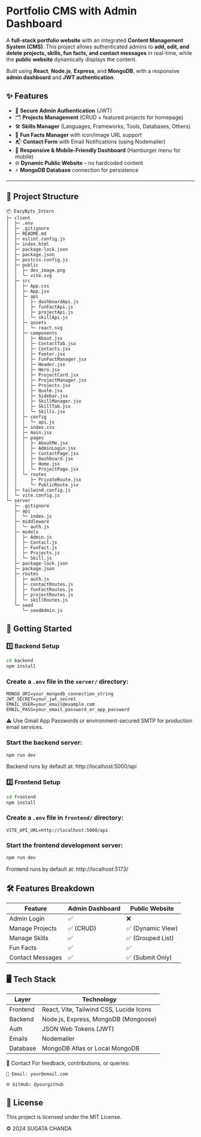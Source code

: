 # Portfolio CMS with Admin Dashboard

A **full-stack portfolio website** with an integrated **Content Management System (CMS)**. This project allows authenticated admins to **add, edit, and delete projects, skills, fun facts, and contact messages** in real-time, while the **public website** dynamically displays the content.

Built using **React**, **Node.js**, **Express**, and **MongoDB**, with a responsive **admin dashboard** and **JWT authentication**.

## ✨ Features

- 🔐 **Secure Admin Authentication** (JWT)
- 🗂️ **Projects Management** (CRUD + featured projects for homepage)
- 🛠️ **Skills Manager** (Languages, Frameworks, Tools, Databases, Others)
- 🎉 **Fun Facts Manager** with icon/image URL support
- 📬 **Contact Form** with Email Notifications (using Nodemailer)
- 📱 **Responsive & Mobile-Friendly Dashboard** (Hamburger menu for mobile)
- 🌐 **Dynamic Public Website** – no hardcoded content
- ⚡ **MongoDB Database** connection for persistence

---

## 📁 Project Structure

```
📦 EazyByts_Intern
├─ client
│  ├─ .env
│  ├─ .gitignore
│  ├─ README.md
│  ├─ eslint.config.js
│  ├─ index.html
│  ├─ package-lock.json
│  ├─ package.json
│  ├─ postcss.config.js
│  ├─ public
│  │  ├─ dev_image.png
│  │  └─ vite.svg
│  ├─ src
│  │  ├─ App.css
│  │  ├─ App.jsx
│  │  ├─ api
│  │  │  ├─ dashboardApi.js
│  │  │  ├─ funFactApi.js
│  │  │  ├─ projectApi.js
│  │  │  └─ skillApi.js
│  │  ├─ assets
│  │  │  └─ react.svg
│  │  ├─ components
│  │  │  ├─ About.jsx
│  │  │  ├─ ContactTab.jsx
│  │  │  ├─ Contacts.jsx
│  │  │  ├─ Footer.jsx
│  │  │  ├─ FunFactManager.jsx
│  │  │  ├─ Header.jsx
│  │  │  ├─ Hero.jsx
│  │  │  ├─ ProjectCard.jsx
│  │  │  ├─ ProjectManager.jsx
│  │  │  ├─ Projects.jsx
│  │  │  ├─ Quote.jsx
│  │  │  ├─ Sidebar.jsx
│  │  │  ├─ SkillManager.jsx
│  │  │  ├─ SkillTab.jsx
│  │  │  └─ Skills.jsx
│  │  ├─ config
│  │  │  └─ api.js
│  │  ├─ index.css
│  │  ├─ main.jsx
│  │  ├─ pages
│  │  │  ├─ AboutMe.jsx
│  │  │  ├─ AdminLogin.jsx
│  │  │  ├─ ContactPage.jsx
│  │  │  ├─ Dashboard.jsx
│  │  │  ├─ Home.jsx
│  │  │  └─ ProjectPage.jsx
│  │  └─ routes
│  │     ├─ PrivateRoute.jsx
│  │     └─ PublicRoute.jsx
│  ├─ tailwind.config.js
│  └─ vite.config.js
└─ server
   ├─ .gitignore
   ├─ api
   │  └─ index.js
   ├─ middleware
   │  └─ auth.js
   ├─ models
   │  ├─ Admin.js
   │  ├─ Contact.js
   │  ├─ FunFact.js
   │  ├─ Projects.js
   │  └─ Skill.js
   ├─ package-lock.json
   ├─ package.json
   ├─ routes
   │  ├─ auth.js
   │  ├─ contactRoutes.js
   │  ├─ funFactRoutes.js
   │  ├─ projectRoutes.js
   │  └─ skillRoutes.js
   └─ seed
      └─ seedAdmin.js
```
## 🚀 Getting Started

### 1️⃣ Backend Setup

```bash
cd backend
npm install
```
### Create a `.env` file in the `server/` directory: 

```env
MONGO_URI=your_mongodb_connection_string
JWT_SECRET=your_jwt_secret
EMAIL_USER=your_email@example.com
EMAIL_PASS=your_email_password_or_app_password
```
⚠️ Use Gmail App Passwords or environment-secured SMTP for production email services.

### Start the backend server:

```bash
npm run dev
```
Backend runs by default at: http://localhost:5000/api

### 2️⃣ Frontend Setup

```bash
cd frontend
npm install
```
### Create a `.env` file in `frontend/` directory:
```env
VITE_API_URL=http://localhost:5000/api
```
### Start the frontend development server:
```bash
npm run dev
```
Frontend runs by default at: http://localhost:5173/
## 🛠 Features Breakdown

| Feature          | Admin Dashboard | Public Website   |
| ---------------- | --------------- | ---------------- |
| Admin Login      | ✅               | ❌                |
| Manage Projects  | ✅ (CRUD)        | ✅ (Dynamic View) |
| Manage Skills    | ✅               | ✅ (Grouped List) |
| Fun Facts        | ✅               | ✅                |
| Contact Messages | ✅               | ✅ (Submit Only)  |

## 🖥️ Tech Stack
| Layer    | Technology                              |
| -------- | --------------------------------------- |
| Frontend | React, Vite, Tailwind CSS, Lucide Icons |
| Backend  | Node.js, Express, MongoDB (Mongoose)    |
| Auth     | JSON Web Tokens (JWT)                   |
| Emails   | Nodemailer                              |
| Database | MongoDB Atlas or Local MongoDB          |

📧 Contact
For feedback, contributions, or queries:

    📧 Email: your@email.com

    🌐 GitHub: @yourgithub
## 📜 License
This project is licensed under the MIT License.

© 2024 SUGATA CHANDA

